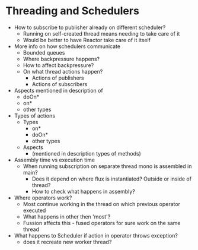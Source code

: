 
# Threading and Schedulers

* How to subscribe to publisher already on different scheduler? 
  * Running on self-created thread means needing to take care of it
  * Would be better to have Reactor take care of it itself
* More info on how schedulers communicate
  * Bounded queues
  * Where backpressure happens?
  * How to affect backpressure?
  * On what thread actions happen?
    * Actions of publishers
    * Actions of subscribers
* Aspects mentioned in description of
  * doOn*
  * on*
  * other types
* Types of actions
  * Types
    * on*
    * doOn*
    * other types
  * Aspects
    * (mentioned in description types of methods)
* Assembly time vs execution time
  * When running subscription on separate thread mono is assembled in main?
    * Does it depend on where flux is instantiated? Outside or inside of thread?
    * How to check what happens in assembly?
* Where operators work?
  * Most continue working in the thread on which previous operator executed
  * What happens in other then 'most'?
  * Fussion affects this - fused operators for sure work on the same thread
* What happens to Scheduler if action in operator throws exception?
  * does it recreate new worker thread?